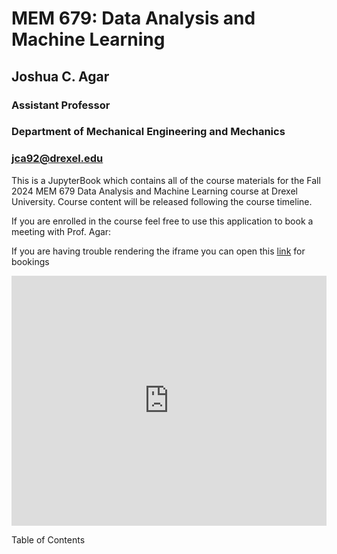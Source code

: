 # MEM 679: Data Analysis and Machine Learning
## Joshua C. Agar
### Assistant Professor
### Department of Mechanical Engineering and Mechanics
### [jca92@drexel.edu](mailto:jca92@drexel.edu)

This is a JupyterBook which contains all of the course materials for the Fall 2024 MEM 679 Data Analysis and Machine Learning course at Drexel University. Course content will be released following the course timeline.

If you are enrolled in the course feel free to use this application to book a meeting with Prof. Agar:

If you are having trouble rendering the iframe you can open this [link](https://outlook.office365.com/owa/calendar/MEMT680ProjectMeetings@drexel0.onmicrosoft.com/bookings/) for bookings

<iframe src='https://outlook.office365.com/owa/calendar/MEMT680ProjectMeetings@drexel0.onmicrosoft.com/bookings/' width='100%' height="400px" scrolling='yes' style='border:0'></iframe>

Table of Contents

```{tableofcontents}
```